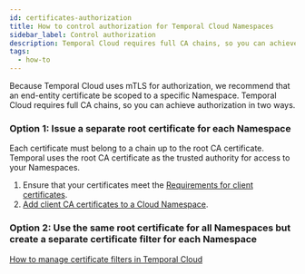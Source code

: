 ```yaml
---
id: certificates-authorization
title: How to control authorization for Temporal Cloud Namespaces
sidebar_label: Control authorization
description: Temporal Cloud requires full CA chains, so you can achieve authorization in two ways.
tags:
  - how-to
---
```


Because Temporal Cloud uses mTLS for authorization, we recommend that an end-entity certificate be scoped to a specific Namespace.
Temporal Cloud requires full CA chains, so you can achieve authorization in two ways.

### Option 1: Issue a separate root certificate for each Namespace

Each certificate must belong to a chain up to the root CA certificate.
Temporal uses the root CA certificate as the trusted authority for access to your Namespaces.

1. Ensure that your certificates meet the [Requirements for client certificates](#requirements-for-client-certificates).
1. [Add client CA certificates to a Cloud Namespace](/cloud/tcld/namespace/accepted-client-ca/add).

### Option 2: Use the same root certificate for all Namespaces but create a separate certificate filter for each Namespace

[How to manage certificate filters in Temporal Cloud](#manage-certificate-filters-in-temporal-cloud)
